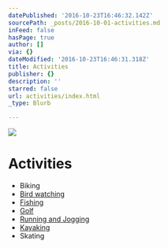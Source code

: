 ```yaml
---
datePublished: '2016-10-23T16:46:32.142Z'
sourcePath: _posts/2016-10-01-activities.md
inFeed: false
hasPage: true
author: []
via: {}
dateModified: '2016-10-23T16:46:31.318Z'
title: Activities
publisher: {}
description: ''
starred: false
url: activities/index.html
_type: Blurb

---
```

![](https://the-grid-user-content.s3-us-west-2.amazonaws.com/0d43ed13-e854-471d-8b44-2c213feb013c.jpg)

# Activities

* Biking
* [Bird watching][0]
* [Fishing][1]
* [Golf][2]
* [Running and Jogging][3]
* [Kayaking][4]
* Skating

[0]: http://missiontexas.net/bird-watching/ "Bird Watching in Mission, Texas"
[1]: http://missiontexas.net/fishing/ "Fishing in Mission, Texas"
[2]: http://missiontexas.net/golf/ "Golf in Mission, Texas"
[3]: http://missiontexas.net/running-and-jogging/ "Running and Jogging in Mission, Texas"
[4]: http://missiontexas.net/kayaking/ "Kayaking in Mission, Texas"
